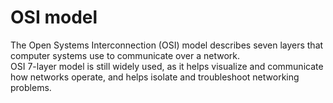 # OSI model  
The Open Systems Interconnection (OSI) model describes seven layers that computer systems use to communicate over a network.  
OSI 7-layer model is still widely used, as it helps visualize and communicate how networks operate, and helps isolate and troubleshoot networking problems.  

